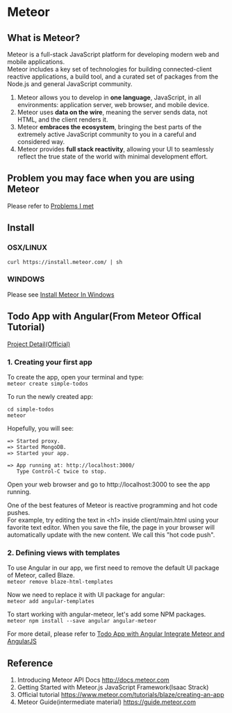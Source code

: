 # Meteor

## What is Meteor?
Meteor is a full-stack JavaScript platform for developing modern web and mobile applications.   
Meteor includes a key set of technologies for building connected-client reactive applications, a build tool, and a curated set of packages from the Node.js and general JavaScript community.
1. Meteor allows you to develop in **one language**, JavaScript, in all environments: application server, web browser, and mobile device.  
2. Meteor uses **data on the wire**, meaning the server sends data, not HTML, and the client renders it.  
3. Meteor **embraces the ecosystem**, bringing the best parts of the extremely active JavaScript community to you in a careful and considered way.  
4. Meteor provides **full stack reactivity**, allowing your UI to seamlessly reflect the true state of the world with minimal development effort.  

## Problem you may face when you are using Meteor
Please refer to [Problems I met](https://github.com/PepperGo/WebTechnologies/blob/master/Framework/Meteor/Problems.md)

## Install
### OSX/LINUX  
```curl https://install.meteor.com/ | sh```

### WINDOWS  
Please see [Install Meteor In Windows](https://github.com/PepperGo/WebTechnologies/blob/master/Framework/Meteor/InstallInWindows.md)

##  Todo App with Angular(From Meteor Offical Tutorial) 
[Project Detail(Official)](https://github.com/meteor/simple-todos-angular)
### 1. Creating your first app  
To create the app, open your terminal and type:  
```meteor create simple-todos```

To run the newly created app:  
```
cd simple-todos
meteor
```
Hopefully, you will see:
```
=> Started proxy.
=> Started MongoDB.
=> Started your app.

=> App running at: http://localhost:3000/
   Type Control-C twice to stop.
```

Open your web browser and go to http://localhost:3000 to see the app running.  

One of the best features of Meteor is reactive programming and hot code pushes.  
For example, try editing the text in \<h1\> inside client\/main.html using your favorite text editor. When you save the file, the page in your browser will automatically update with the new content. We call this "hot code push".  


### 2. Defining views with templates
To use Angular in our app, we first need to remove the default UI package of Meteor, called Blaze.  
```meteor remove blaze-html-templates```  

Now we need to replace it with UI package for angular:  
```meteor add angular-templates```  

To start working with angular-meteor, let's add some NPM packages.  
```meteor npm install --save angular angular-meteor```   



For more detail, please refer to [Todo App with Angular Integrate Meteor and AngularJS](https://www.meteor.com/tutorials/angular/creating-an-app)






## Reference
1. Introducing Meteor API Docs http://docs.meteor.com
2. Getting Started with Meteor.js JavaScript Framework(Isaac Strack)
3. Official tutorial https://www.meteor.com/tutorials/blaze/creating-an-app
4. Meteor Guide(intermediate material) https://guide.meteor.com
